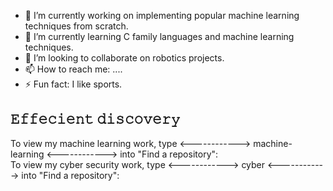 - 🔭 I’m currently working on implementing popular machine learning techniques from scratch.
- 🌱 I’m currently learning C family languages and machine learning techniques.
- 👯 I’m looking to collaborate on robotics projects.
- 📫 How to reach me: ....
- ⚡ Fun fact: I like sports.



𝙴𝚏𝚏𝚎𝚌𝚒𝚎𝚗𝚝 𝚍𝚒𝚜𝚌𝚘𝚟𝚎𝚛𝚢
-------------------------------
To view my machine learning work, type <------------> machine-learning <------------> into "Find a repository":   
To view my cyber security work, type <------------> cyber <------------> into "Find a repository":




